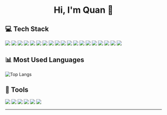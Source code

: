 <!-- Profile README — đổi your_username, tên, link mạng xã hội cho đúng -->
<h1 align="center">Hi, I'm Quan 👋</h1>

## 💻 Tech Stack

<p>
  <img src="https://img.shields.io/badge/css3-1572B6?logo=css3&logoColor=white" />
  <img src="https://img.shields.io/badge/html5-E34F26?logo=html5&logoColor=white" />
  <img src="https://img.shields.io/badge/javascript-F7DF1E?logo=javascript&logoColor=black" />
  <img src="https://img.shields.io/badge/typescript-3178C6?logo=typescript&logoColor=white" />
  <img src="https://img.shields.io/badge/react-20232A?logo=react&logoColor=61DAFB" />
  <img src="https://img.shields.io/badge/redux-764ABC?logo=redux&logoColor=white" />
  <img src="https://img.shields.io/badge/node.js-339933?logo=node.js&logoColor=white" />
  <img src="https://img.shields.io/badge/express.js-000000?logo=express&logoColor=white" />
  <img src="https://img.shields.io/badge/mongodb-47A248?logo=mongodb&logoColor=white" />
  <img src="https://img.shields.io/badge/mysql-4479A1?logo=mysql&logoColor=white" />
  <img src="https://img.shields.io/badge/firebase-FFCA28?logo=firebase&logoColor=black" />
  <img src="https://img.shields.io/badge/flutter-02569B?logo=flutter&logoColor=white" />
  <img src="https://img.shields.io/badge/dart-0175C2?logo=dart&logoColor=white" />
  <img src="https://img.shields.io/badge/ant%20design-0170FE?logo=antdesign&logoColor=white" />
  <img src="https://img.shields.io/badge/bootstrap-7952B3?logo=bootstrap&logoColor=white" />
  <img src="https://img.shields.io/badge/socket.io-010101?logo=socketdotio&logoColor=white" />
  <img src="https://img.shields.io/badge/postman-FF6C37?logo=postman&logoColor=white" />
  <img src="https://img.shields.io/badge/notion-000000?logo=notion&logoColor=white" />
  <img src="https://img.shields.io/badge/trello-026AA7?logo=trello&logoColor=white" />
</p>

## 📊 Most Used Languages
<!-- Card ngôn ngữ: chỉnh theme và username -->
<p>
  <img 
    src="https://github-readme-stats.vercel.app/api/top-langs/?username=ndaquan&layout=compact&langs_count=8&hide_border=true&theme=radical" 
    alt="Top Langs" />
</p>

## 🧰 Tools
<p>
  <img src="https://img.shields.io/badge/NPM-CB3837?logo=npm&logoColor=white" />
  <img src="https://img.shields.io/badge/JWT-000000?logo=jsonwebtokens&logoColor=white" />
  <img src="https://img.shields.io/badge/supabase-3ECF8E?logo=supabase&logoColor=white" />
  <img src="https://img.shields.io/badge/sqlite-003B57?logo=sqlite&logoColor=white" />
  <img src="https://img.shields.io/badge/cmake-064F8C?logo=cmake&logoColor=white" />
  <img src="https://img.shields.io/badge/makefile-000000?logo=gnu&logoColor=white" />
</p>

---

